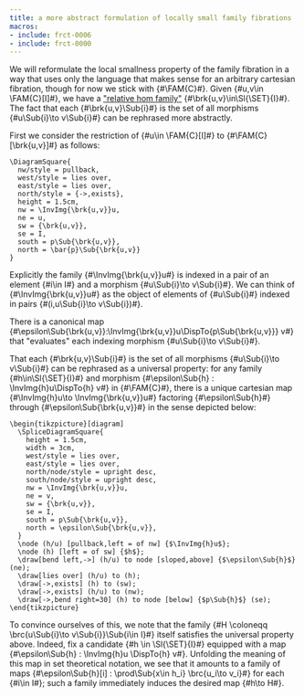 ```yaml
---
title: a more abstract formulation of locally small family fibrations
macros:
- include: frct-0006
- include: frct-0000
---
```


We will reformulate the local smallness property of the family fibration in a way that uses only the language that makes sense for an arbitrary cartesian fibration, though for now we stick with {#\FAM{C}#}. Given {#u,v\in \FAM{C}[I]#}, we have a ["relative hom family"](frct-000G) {#\brk{u,v}\in\Sl{\SET}{I}#}. The fact that each {#\brk{u,v}\Sub{i}#} is the set of all morphisms {#u\Sub{i}\to v\Sub{i}#} can be rephrased more abstractly.

First we consider the restriction of {#u\in \FAM{C}[I]#} to {#\FAM{C}[\brk{u,v}]#} as follows:
```render-latex
\DiagramSquare{
  nw/style = pullback,
  west/style = lies over,
  east/style = lies over,
  north/style = {->,exists},
  height = 1.5cm,
  nw = \InvImg{\brk{u,v}}u,
  ne = u,
  sw = {\brk{u,v}},
  se = I,
  south = p\Sub{\brk{u,v}},
  north = \bar{p}\Sub{\brk{u,v}}
}
```

Explicitly the family {#\InvImg{\brk{u,v}}u#} is indexed in a pair of an element {#i\in I#} and a morphism {#u\Sub{i}\to v\Sub{i}#}.
We can think of {#\InvImg{\brk{u,v}}u#} as the object of elements of {#u\Sub{i}#} indexed in pairs {#(i,u\Sub{i}\to v\Sub{i})#}.

There is a canonical map
{#\epsilon\Sub{\brk{u,v}}:\InvImg{\brk{u,v}}u\DispTo{p\Sub{\brk{u,v}}} v#} that
"evaluates" each indexing morphism {#u\Sub{i}\to v\Sub{i}#}.

That each {#\brk{u,v}\Sub{i}#} is the set of all morphisms {#u\Sub{i}\to v\Sub{i}#} can be
rephrased as a universal property: for any family {#h\in\Sl{\SET}{I}#} and
morphism {#\epsilon\Sub{h} : \InvImg{h}u\DispTo{h} v#} in {#\FAM{C}#}, there is a
unique cartesian map {#\InvImg{h}u\to \InvImg{\brk{u,v}}u#} factoring {#\epsilon\Sub{h}#} through {#\epsilon\Sub{\brk{u,v}}#}
in the sense depicted below:

```render-latex
\begin{tikzpicture}[diagram]
  \SpliceDiagramSquare{
    height = 1.5cm,
    width = 3cm,
    west/style = lies over,
    east/style = lies over,
    north/node/style = upright desc,
    south/node/style = upright desc,
    nw = \InvImg{\brk{u,v}}u,
    ne = v,
    sw = {\brk{u,v}},
    se = I,
    south = p\Sub{\brk{u,v}},
    north = \epsilon\Sub{\brk{u,v}},
  }
  \node (h/u) [pullback,left = of nw] {$\InvImg{h}u$};
  \node (h) [left = of sw] {$h$};
  \draw[bend left,->] (h/u) to node [sloped,above] {$\epsilon\Sub{h}$} (ne);
  \draw[lies over] (h/u) to (h);
  \draw[->,exists] (h) to (sw);
  \draw[->,exists] (h/u) to (nw);
  \draw[->,bend right=30] (h) to node [below] {$p\Sub{h}$} (se);
\end{tikzpicture}
```

To convince ourselves of this, we note that the family {#H \coloneqq \brc{u\Sub{i}\to v\Sub{i}}\Sub{i\in I}#} itself satisfies the universal property above. Indeed, fix a candidate {#h \in \Sl{\SET}{I}#} equipped with a map {#\epsilon\Sub{h} : \InvImg{h}u \DispTo{h} v#}. Unfolding the meaning of this map in set theoretical notation, we see that it amounts to a family of maps {#\epsilon\Sub{h}[i] : \prod\Sub{x\in h_i} \brc{u_i\to v_i}#} for each {#i\in I#}; such a family immediately induces the desired map {#h\to H#}.
